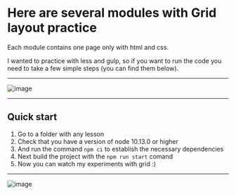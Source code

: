 # Here are several modules with Grid layout practice

Each module contains one page only with html and css.

I wanted to practice with less and gulp, so if you want to run the code you need to take a few simple steps (you can find them below).

***

![image](https://user-images.githubusercontent.com/45073400/192486980-b8d94516-aaaf-438c-8f43-9fc3849ad9b9.png)

***

## Quick start

1. Go to a folder with any lesson
2. Сheck that you have a version of node 10.13.0 or higher
3. And run the command <code>npm ci</code> to establish the necessary dependencies
4. Next build the project with the <code>npm run start</code> comand
5. Now you can watch my experiments with grid :)

***

![image](https://user-images.githubusercontent.com/45073400/192485757-b7c00b7d-1d3b-4942-960e-7ec3ed60152d.png)
  
